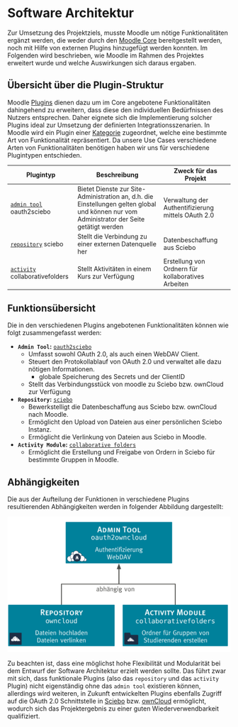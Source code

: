 # Software Architektur

Zur Umsetzung des Projektziels, musste Moodle um nötige Funktionalitäten ergänzt werden, die weder durch den [Moodle Core](https://github.com/moodle/moodle)
bereitgestellt werden, noch mit Hilfe von externen Plugins hinzugefügt werden konnten. Im Folgenden wird beschrieben,
wie Moodle im Rahmen des Projektes erweitert wurde und welche Auswirkungen sich daraus ergaben.

## Übersicht über die Plugin-Struktur

Moodle [Plugins](https://moodle.org/plugins/) dienen dazu um im Core angebotene Funktionalitäten dahingehend zu erweitern, dass diese den
individuellen Bedürfnissen des Nutzers entsprechen. Daher eignete sich die Implementierung solcher Plugins ideal zur Umsetzung der definierten Integrationsszenarien.
In Moodle wird ein Plugin einer [Kategorie](https://docs.moodle.org/dev/Plugin_types) zugeordnet, welche eine bestimmte Art von Funktionalität repräsentiert.
Da unsere Use Cases verschiedene Arten von Funktionalitäten benötigen haben wir uns für verschiedene Plugintypen entschieden.


| Plugintyp                                                   | Beschreibung                                        | Zweck für das Projekt                                 |
|-------------------------------------------------------------|-----------------------------------------------------|-------------------------------------------------------|
| [`admin tool`](https://docs.moodle.org/dev/Admin_tools) oauth2sciebo| Bietet Dienste zur Site-Administration an, d.h. die Einstellungen gelten global und können nur vom Administrator der Seite getätigt werden           | Verwaltung der Authentifizierung mittels OAuth 2.0    |
| [`repository`](https://docs.moodle.org/dev/Repository_plugins) sciebo| Stellt die Verbindung zu einer externen Datenquelle her | Datenbeschaffung aus Sciebo                           |
| [`activity`](https://docs.moodle.org/dev/Activity_modules) collaborativefolders| Stellt Aktivitäten in einem Kurs zur Verfügung        | Erstellung von Ordnern für kollaboratives Arbeiten |


## Funktionsübersicht

Die in den verschiedenen Plugins angebotenen Funktionalitäten können wie folgt zusammengefasst werden:

* **`Admin Tool`:** [`oauth2sciebo`](admin-tool/)
    * Umfasst sowohl OAuth 2.0, als auch einen WebDAV Client.
    * Steuert den Protokollablauf von OAuth 2.0 und verwaltet alle dazu nötigen Informationen.
        * globale Speicherung des Secrets und der ClientID
    * Stellt das Verbindungsstück von moodle zu Sciebo bzw. ownCloud zur Verfügung
* **`Repository`:** [`sciebo`](repository/)
    * Bewerkstelligt die Datenbeschaffung aus Sciebo bzw. ownCloud nach Moodle.
    * Ermöglicht den Upload von Dateien aus einer persönlichen Sciebo Instanz.
    * Ermöglicht die Verlinkung von Dateien aus Sciebo in Moodle.
* **`Activity Module`:** [`collaborative folders`](activity/)
    * Ermöglicht die Erstellung und Freigabe von Ordern in Sciebo für bestimmte Gruppen in Moodle.

## Abhängigkeiten

Die aus der Aufteilung der Funktionen in verschiedene Plugins resultierenden Abhängigkeiten werden in folgender Abbildung
dargestellt:


![Plugin-Struktur](images/plugin-struktur.svg)

Zu beachten ist, dass eine möglichst hohe Flexibilität und Modularität bei dem Entwurf der Software Architektur erzielt
werden sollte. Das führt zwar mit sich, dass funktionale Plugins (also das `repository` und das `activity` Plugin) nicht
eigenständig ohne das `admin tool` existieren können, allerdings wird weiteren, in Zukunft entwickelten Plugins ebenfalls
Zugriff auf die OAuth 2.0 Schnittstelle in [Sciebo](https://www.sciebo.de/) bzw. [ownCloud](https://owncloud.org/) ermöglicht,
wodurch sich das Projektergebnis zu einer guten Wiederverwendbarkeit qualifiziert.
